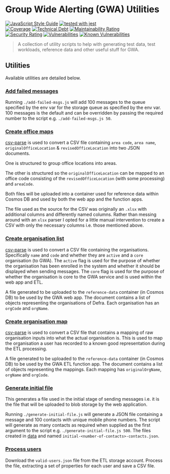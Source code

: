 # Group Wide Alerting (GWA) Utilities

[![JavaScript Style Guide](https://img.shields.io/badge/code_style-standard-brightgreen.svg)](https://standardjs.com)
[![tested with jest](https://img.shields.io/badge/tested_with-jest-99424f.svg)](https://github.com/facebook/jest)\
[![Coverage](https://sonarcloud.io/api/project_badges/measure?project=DEFRA_gwa-utils&metric=coverage)](https://sonarcloud.io/dashboard?id=DEFRA_gwa-utils)
[![Technical Debt](https://sonarcloud.io/api/project_badges/measure?project=DEFRA_gwa-utils&metric=sqale_index)](https://sonarcloud.io/dashboard?id=DEFRA_gwa-utils)
[![Maintainability Rating](https://sonarcloud.io/api/project_badges/measure?project=DEFRA_gwa-utils&metric=sqale_rating)](https://sonarcloud.io/dashboard?id=DEFRA_gwa-utils)\
[![Security Rating](https://sonarcloud.io/api/project_badges/measure?project=DEFRA_gwa-utils&metric=security_rating)](https://sonarcloud.io/dashboard?id=DEFRA_gwa-utils)
[![Vulnerabilities](https://sonarcloud.io/api/project_badges/measure?project=DEFRA_gwa-utils&metric=vulnerabilities)](https://sonarcloud.io/dashboard?id=DEFRA_gwa-utils)
[![Known Vulnerabilities](https://snyk.io/test/github/defra/gwa-utils/badge.svg)](https://snyk.io/test/github/defra/gwa-utils)

> A collection of utility scripts to help with generating test data, test
> workloads, reference data and other useful stuff for GWA.

## Utilities

Available utilities are detailed below.

### [Add failed messages](./add-failed-msgs.js)

Running `./add-failed-msgs.js` will add 100 messages to the queue specified by
the env var for the storage queue as specified by the env var. 100 messages is
the default and can be overridden by passing the required number to the script
e.g. `./add-failed-msgs.js 50`.

### [Create office maps](./create-office-maps.js)

[csv-parse](https://csv.js.org/parse/) is used to convert a CSV file containing
`area code`, `area name`, `originalOfficeLocation` & `revisedOfficeLocation`
into two JSON documents.

One is structured to group office locations into areas.

The other is structured so the `originalOfficeLocation` can be mapped to
an office code consisting of the `revisedOfficeLocation` (with some processing)
and `areaCode`.

Both files will be uploaded into a container used for reference data within
Cosmos DB and used by both the web app and the function apps.

The file used as the source for the CSV was originally an `.xlsx` with
additional columns and differently named columns. Rather than messing around
with an `xlsx` parser I opted for a little manual intervention to create a CSV
with only the necessary columns i.e. those mentioned above.

### [Create organisation list](./create-organisation-list.js)

[csv-parse](https://csv.js.org/parse/) is used to convert a CSV file containing
the organisations. Specifically `name` and `code` and whether they are
`active` and a `core` organisation (to GWA).
The `active` flag is used for the purpose of whether the organisation has
been enrolled in the system and whether it should be displayed when sending
messages.
The `core` flag is used for the purpose of whether the organisation is core to
the GWA service and is used within the web app and ETL.

A file generated to be uploaded to the `reference-data` container (in Cosmos
DB) to be used by the GWA web app. The document contains a list of objects
representing the organisations of Defra. Each organisation has an `orgCode` and
`orgName`.

### [Create organisation map](./create-organisation-map.js)

[csv-parse](https://csv.js.org/parse/) is used to convert a CSV file that
contains a mapping of raw organisation inputs into what the actual organisation
is. This is used to map the organisation a user has recorded to a known good
representation during the ETL processing.

A file generated to be uploaded to the `reference-data` container (in Cosmos
DB) to be used by the GWA ETL function app. The document contains a list of
objects representing the mappings. Each mapping has `originalOrgName`,
`orgName` and `orgCode`.

### [Generate initial file](./generate-initial-file.js)

This generates a file used in the initial stage of sending messages i.e. it is
the file that will be uploaded to blob storage by the web application.

Running `./generate-initial-file.js` will generate a JSON file containing a
message and 100 contacts with unique mobile phone numbers. The script will
generate as many contacts as required when supplied as the first argument to
the script e.g.  `./generate-initial-file.js 500`. The files created in
[data](./data) and named `initial-<number-of-contacts>-contacts.json`.

### [Process users](./process-users.js)

Download the `valid-users.json` file from the ETL storage account. Process the
file, extracting a set of properties for each user and save a CSV file.
